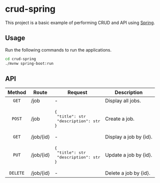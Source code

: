# crud-spring

This project is a basic example of performing CRUD and API using [Spring](https://spring.io/).

## Usage

Run the following commands to run the applications.

```bash
cd crud-spring
./mvnw spring-boot:run
```

## API

| Method   | Route       | Request                                                            | Description                                     |
|:--------:|-------------|--------------------------------------------------------------------|-------------------------------------------------|
| `GET`    | /job        | -                                                                  | Display all jobs.                               |
| `POST`   | /job        | <pre>{<br>  "title": str<br>  "description": str<br>}</pre >       | Create a job.                                   |
| `GET`    | /job/{id}   | -                                                                  | Display a job by {id}.                          |
| `PUT`    | /job/{id}   | <pre>{<br>  "title": str<br>  "description": str<br>}</pre>        | Update a job by {id}.                           |
| `DELETE` | /job/{id}   | -                                                                  | Delete a job by {id}.                           |

